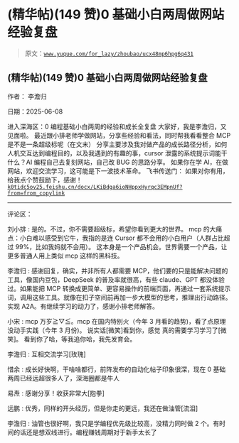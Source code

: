 # (精华帖)(149 赞)0 基础小白两周做网站经验复盘

> 原文：[`www.yuque.com/for_lazy/zhoubao/ucx48mp6hpg6q431`](https://www.yuque.com/for_lazy/zhoubao/ucx48mp6hpg6q431)

## (精华帖)(149 赞)0 基础小白两周做网站经验复盘

作者： 李澹归

日期：2025-06-08

进入深海区：0 编程基础小白两周的经验和成长全复盘 大家好，我是李澹归，又见面啦。
最近跟小排老师学做网站，分享些经验和看法，同时帮我看看整合 MCP 是不是一条超级标呢（在文末）
分享主要涉及我对做产品的成长路径分析，如何人机交互达到编程目的，以及我遇到的有趣的事，cursor 泄露的系统提示词能干什么？AI 编程自己去复刻网站，自己改 BUG 的思路分享。
如果你在学 AI，在做网站，欢迎交流学习，这可能是下一波技术革命。 飞书传送门：
如果对你有用，给我点个赞鼓励下，感谢！[`k0tidc5ov25.feishu.cn/docx/LKiBdga6ioNHppxHyrqc3EMpnUf?from=from_copylink`](https://k0tidc5ov25.feishu.cn/docx/LKiBdga6ioNHppxHyrqc3EMpnUf?from=from_copylink)

* * *

评论区：

刘小排 : 是的。不过，你不需要超级标，希望你看到更大的世界。
mcp 的大痛点：小白难以感受到它牛，我指的是连 Cursor 都不会用的小白用户（人群占比超过 99%，比如我妈就不会用）。
这本身是一个产品机会。世界需要一个产品，让更多普通人用上类似 mcp 这样的黑科技。

李澹归 : 感谢回复，确实，并非所有人都需要 MCP，他们要的只是能解决问题的工具，像国内豆包，DeepSeek 的普及率就很高，有些 claude、GPT 都没体验过。如果能把 MCP 转换成更简单、更容易操作的前端页面，再通过一套系统提示词，调用这些工具。就像在扣子空间前再加一步大模型的思考，推理出行动路径。实现 A2A。有继续学习的动力了，感谢小排老师解答。

小宋 : mcp 万岁≧▽≦。mcp 在国内特别火（今年 3 月看的趋势)，看了点原理没动手实践（今年 3 月份)。 说实话[微笑]看到你，感觉 真的需要学习学习了[微笑]。
看到你了哈，等我追你哈，我先发育会。

李澹归 : 互相交流学习[玫瑰]

惜余 : 成长好快啊，干啥啥都行，前阵发布的自动化帖子印象很深，现在 0 基础两周已经远超很多人了，深海圈都是牛人

易焘 : 感谢分享！收获非常大[抱拳]

远鹏 : 优秀，同样的开头经历，但是你走的更远，我还在做油管[流泪]

李澹归 : 油管也很好啊，我只是学编程优先级比较高，没精力同时做 2 个。有时间的话还是想双线进行。编程赚钱周期对于新手太长了